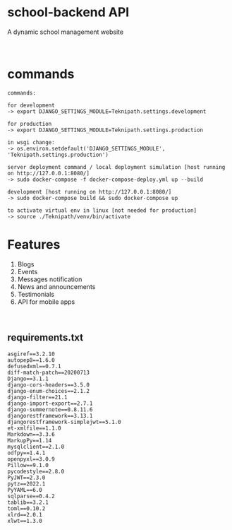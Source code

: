 # school-backend API
A dynamic school management website 

</br>

# commands
```
commands: 

for development
-> export DJANGO_SETTINGS_MODULE=Teknipath.settings.development

for production
-> export DJANGO_SETTINGS_MODULE=Teknipath.settings.production

in wsgi change:
-> os.environ.setdefault('DJANGO_SETTINGS_MODULE', 'Teknipath.settings.production')

server deployment command / local deployment simulation [host running on http://127.0.0.1:8080/]
-> sudo docker-compose -f docker-compose-deploy.yml up --build

development [host running on http://127.0.0.1:8080/]
-> sudo docker-compose build && sudo docker-compose up

to activate virtual env in linux [not needed for production]
-> source ./Teknipath/venv/bin/activate
```

# Features

1. Blogs
2. Events
3. Messages notification
4. News and announcements
5. Testimonials
6. API for mobile apps

</br>

## requirements.txt
```
asgiref==3.2.10
autopep8==1.6.0
defusedxml==0.7.1
diff-match-patch==20200713
Django==3.1.1
django-cors-headers==3.5.0
django-enum-choices==2.1.2
django-filter==21.1
django-import-export==2.7.1
django-summernote==0.8.11.6
djangorestframework==3.13.1
djangorestframework-simplejwt==5.1.0
et-xmlfile==1.1.0
Markdown==3.3.6
MarkupPy==1.14
mysqlclient==2.1.0
odfpy==1.4.1
openpyxl==3.0.9
Pillow==9.1.0
pycodestyle==2.8.0
PyJWT==2.3.0
pytz==2022.1
PyYAML==6.0
sqlparse==0.4.2
tablib==3.2.1
toml==0.10.2
xlrd==2.0.1
xlwt==1.3.0
```
